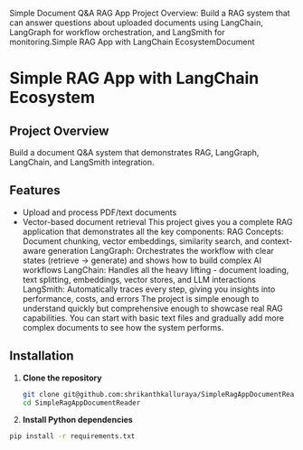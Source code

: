 Simple Document Q&A RAG App
Project Overview: Build a RAG system that can answer questions about uploaded documents using LangChain, LangGraph for workflow orchestration, and LangSmith for monitoring.Simple RAG App with LangChain EcosystemDocument 

# Simple RAG App with LangChain Ecosystem

## Project Overview
Build a document Q&A system that demonstrates RAG, LangGraph, LangChain, and LangSmith integration.

## Features
- Upload and process PDF/text documents
- Vector-based document retrieval
This project gives you a complete RAG application that demonstrates all the key components:
RAG Concepts: Document chunking, vector embeddings, similarity search, and context-aware generation
LangGraph: Orchestrates the workflow with clear states (retrieve → generate) and shows how to build complex AI workflows
LangChain: Handles all the heavy lifting - document loading, text splitting, embeddings, vector stores, and LLM interactions
LangSmith: Automatically traces every step, giving you insights into performance, costs, and errors
The project is simple enough to understand quickly but comprehensive enough to showcase real RAG capabilities. You can start with basic text files and gradually add more complex documents to see how the system performs.


## Installation

1. **Clone the repository**

   ```bash
   git clone git@github.com:shrikanthkalluraya/SimpleRagAppDocumentReader.git
   cd SimpleRagAppDocumentReader
   ```

2. **Install Python dependencies**

```bash
pip install -r requirements.txt
```
